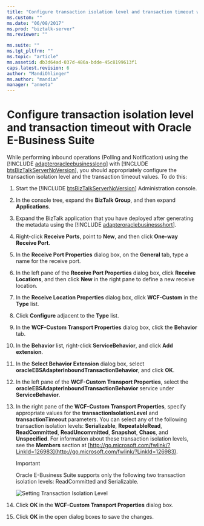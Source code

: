 ```yaml
---
title: "Configure transaction isolation level and transaction timeout with Oracle E-Business Suite | Microsoft Docs"
ms.custom: ""
ms.date: "06/08/2017"
ms.prod: "biztalk-server"
ms.reviewer: ""

ms.suite: ""
ms.tgt_pltfrm: ""
ms.topic: "article"
ms.assetid: db3d64ad-037d-486a-bdde-45c8199613f1
caps.latest.revision: 6
author: "MandiOhlinger"
ms.author: "mandia"
manager: "anneta"
---
```

# Configure transaction isolation level and transaction timeout with Oracle E-Business Suite
While performing inbound operations (Polling and Notification) using the [!INCLUDE [adapteroracleebusinesslong](../../includes/adapteroracleebusinesslong-md.md)] with [!INCLUDE [btsBizTalkServerNoVersion](../../includes/btsbiztalkservernoversion-md.md)], you should appropriately configure the transaction isolation level and the transaction timeout values. To do this:  

1. Start the [!INCLUDE [btsBizTalkServerNoVersion](../../includes/btsbiztalkservernoversion-md.md)] Administration console.  

2. In the console tree, expand the **BizTalk Group**, and then expand **Applications**.  

3. Expand the BizTalk application that you have deployed after generating the metadata using the [!INCLUDE [adapteroraclebusinessshort](../../includes/adapteroraclebusinessshort-md.md)].  

4. Right-click **Receive Ports**, point to **New**, and then click **One-way Receive Port**.  

5. In the **Receive Port Properties** dialog box, on the **General** tab, type a name for the receive port.  

6. In the left pane of the **Receive Port Properties** dialog box, click **Receive Locations**, and then click **New** in the right pane to define a new receive location.  

7. In the **Receive Location Properties** dialog box, click **WCF-Custom** in the **Type** list.  

8. Click **Configure** adjacent to the **Type** list.  

9. In the **WCF-Custom Transport Properties** dialog box, click the **Behavior** tab.  

10. In the **Behavior** list, right-click **ServiceBehavior**, and click **Add extension**.  

11. In the **Select Behavior Extension** dialog box, select **oracleEBSAdapterInboundTransactionBehavior**, and click **OK**.  

12. In the left pane of the **WCF-Custom Transport Properties**, select the **oracleEBSAdapterInboundTransactionBehavior** service under **ServiceBehavior**.  

13. In the right pane of the **WCF-Custom Transport Properties**, specify appropriate values for the **transactionIsolationLevel** and **transactionTimeout** parameters. You can select any of the following transaction isolation levels: **Serializable**, **RepeatableRead**, **ReadCommitted**, **ReadUncommitted**, **Snapshot**, **Chaos**, and **Unspecified**. For information about these transaction isolation levels, see the **Members** section at [http://go.microsoft.com/fwlink/?LinkId=126983](http://go.microsoft.com/fwlink/?LinkId=126983).  

    > [!IMPORTANT]
    >  Oracle E-Business Suite supports only the following two transaction isolation levels: ReadCommitted and Serializable.  

     ![Setting Transaction Isolation Level](../../adapters-and-accelerators/adapter-oracle-ebs/media/2bafbb9d-4daa-43c0-abcb-35220e6a3cb5.gif "2bafbb9d-4daa-43c0-abcb-35220e6a3cb5")  

14. Click **OK** in the **WCF-Custom Transport Properties** dialog box.  

15. Click **OK** in the open dialog boxes to save the changes.
